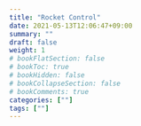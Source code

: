 ```yaml
---
title: "Rocket Control"
date: 2021-05-13T12:06:47+09:00
summary: ""
draft: false
weight: 1
# bookFlatSection: false
# bookToc: true
# bookHidden: false
# bookCollapseSection: false
# bookComments: true
categories: [""]
tags: [""]
---
```

